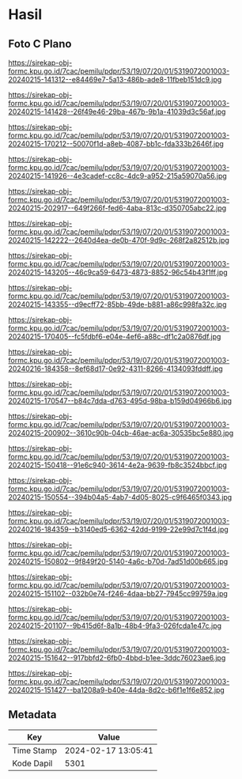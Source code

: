 # Hasil

## Foto C Plano

https://sirekap-obj-formc.kpu.go.id/7cac/pemilu/pdpr/53/19/07/20/01/5319072001003-20240215-141312--e84469e7-5a13-486b-ade8-11fbeb151dc9.jpg

https://sirekap-obj-formc.kpu.go.id/7cac/pemilu/pdpr/53/19/07/20/01/5319072001003-20240215-141428--26f49e46-29ba-467b-9b1a-41039d3c56af.jpg

https://sirekap-obj-formc.kpu.go.id/7cac/pemilu/pdpr/53/19/07/20/01/5319072001003-20240215-170212--50070f1d-a8eb-4087-bb1c-fda333b2646f.jpg

https://sirekap-obj-formc.kpu.go.id/7cac/pemilu/pdpr/53/19/07/20/01/5319072001003-20240215-141926--4e3cadef-cc8c-4dc9-a952-215a59070a56.jpg

https://sirekap-obj-formc.kpu.go.id/7cac/pemilu/pdpr/53/19/07/20/01/5319072001003-20240215-202917--649f266f-fed6-4aba-813c-d350705abc22.jpg

https://sirekap-obj-formc.kpu.go.id/7cac/pemilu/pdpr/53/19/07/20/01/5319072001003-20240215-142222--2640d4ea-de0b-470f-9d9c-268f2a82512b.jpg

https://sirekap-obj-formc.kpu.go.id/7cac/pemilu/pdpr/53/19/07/20/01/5319072001003-20240215-143205--46c9ca59-6473-4873-8852-96c54b43f1ff.jpg

https://sirekap-obj-formc.kpu.go.id/7cac/pemilu/pdpr/53/19/07/20/01/5319072001003-20240215-143355--d9ecff72-85bb-49de-b881-a86c998fa32c.jpg

https://sirekap-obj-formc.kpu.go.id/7cac/pemilu/pdpr/53/19/07/20/01/5319072001003-20240215-170405--fc5fdbf6-e04e-4ef6-a88c-df1c2a0876df.jpg

https://sirekap-obj-formc.kpu.go.id/7cac/pemilu/pdpr/53/19/07/20/01/5319072001003-20240216-184358--8ef68d17-0e92-4311-8266-4134093fddff.jpg

https://sirekap-obj-formc.kpu.go.id/7cac/pemilu/pdpr/53/19/07/20/01/5319072001003-20240215-170547--b84c7dda-d763-495d-98ba-b159d04966b6.jpg

https://sirekap-obj-formc.kpu.go.id/7cac/pemilu/pdpr/53/19/07/20/01/5319072001003-20240215-200902--3610c90b-04cb-46ae-ac6a-30535bc5e880.jpg

https://sirekap-obj-formc.kpu.go.id/7cac/pemilu/pdpr/53/19/07/20/01/5319072001003-20240215-150418--91e6c940-3614-4e2a-9639-fb8c3524bbcf.jpg

https://sirekap-obj-formc.kpu.go.id/7cac/pemilu/pdpr/53/19/07/20/01/5319072001003-20240215-150554--394b04a5-4ab7-4d05-8025-c9f6465f0343.jpg

https://sirekap-obj-formc.kpu.go.id/7cac/pemilu/pdpr/53/19/07/20/01/5319072001003-20240216-184359--b3140ed5-6362-42dd-9199-22e99d7c1f4d.jpg

https://sirekap-obj-formc.kpu.go.id/7cac/pemilu/pdpr/53/19/07/20/01/5319072001003-20240215-150802--9f849f20-5140-4a6c-b70d-7ad51d00b665.jpg

https://sirekap-obj-formc.kpu.go.id/7cac/pemilu/pdpr/53/19/07/20/01/5319072001003-20240215-151102--032b0e74-f246-4daa-bb27-7945cc99759a.jpg

https://sirekap-obj-formc.kpu.go.id/7cac/pemilu/pdpr/53/19/07/20/01/5319072001003-20240215-201107--9b415d6f-8a1b-48b4-9fa3-026fcda1e47c.jpg

https://sirekap-obj-formc.kpu.go.id/7cac/pemilu/pdpr/53/19/07/20/01/5319072001003-20240215-151642--917bbfd2-6fb0-4bbd-b1ee-3ddc76023ae6.jpg

https://sirekap-obj-formc.kpu.go.id/7cac/pemilu/pdpr/53/19/07/20/01/5319072001003-20240215-151427--ba1208a9-b40e-44da-8d2c-b6f1e1f6e852.jpg


## Metadata

| Key        | Value               |
| ---------- | ------------------- |
| Time Stamp | 2024-02-17 13:05:41 |
| Kode Dapil | 5301                |



